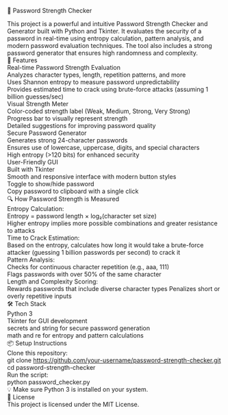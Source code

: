 🔐 Password Strength Checker

This project is a powerful and intuitive Password Strength Checker and Generator built with Python and Tkinter. It evaluates the security of a password in real-time using entropy calculation, pattern analysis, and modern password evaluation techniques. The tool also includes a strong password generator that ensures high randomness and complexity.
<br>
🚀 Features
<br>
Real-time Password Strength Evaluation
<br>
Analyzes character types, length, repetition patterns, and more
<br>
Uses Shannon entropy to measure password unpredictability
<br>
Provides estimated time to crack using brute-force attacks (assuming 1 billion guesses/sec)
<br>
Visual Strength Meter
<br>
Color-coded strength label (Weak, Medium, Strong, Very Strong)
<br>
Progress bar to visually represent strength
<br>
Detailed suggestions for improving password quality
<br>
Secure Password Generator
<br>
Generates strong 24-character passwords
<br>
Ensures use of lowercase, uppercase, digits, and special characters
<br>
High entropy (>120 bits) for enhanced security
<br>
User-Friendly GUI
<br>
Built with Tkinter
<br>
Smooth and responsive interface with modern button styles
<br>
Toggle to show/hide password
<br>
Copy password to clipboard with a single click
<br>
🔍 How Password Strength is Measured
<br>
Entropy Calculation:
<br>
Entropy = password length × log₂(character set size)
<br>
Higher entropy implies more possible combinations and greater resistance to attacks
<br>
Time to Crack Estimation:
<br>
Based on the entropy, calculates how long it would take a brute-force attacker (guessing 1 billion passwords per second) to crack it
<br>
Pattern Analysis:
<br>
Checks for continuous character repetition (e.g., aaa, 111)
<br>
Flags passwords with over 50% of the same character
<br>
Length and Complexity Scoring:
<br>
Rewards passwords that include diverse character types
Penalizes short or overly repetitive inputs
<br>
🛠 Tech Stack
<br>
Python 3
<br>
Tkinter for GUI development
<br>
secrets and string for secure password generation
<br>
math and re for entropy and pattern calculations
<br>
📦 Setup Instructions
<br>
Clone this repository:
<br>
git clone https://github.com/your-username/password-strength-checker.git
cd password-strength-checker
<br>
Run the script:
<br>
python password_checker.py
<br>
💡 Make sure Python 3 is installed on your system.
<br>
📄 License
<br>
This project is licensed under the MIT License.
